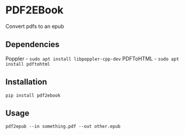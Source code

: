 PDF2EBook
=========

Convert pdfs to an epub


Dependencies
------------

Poppler - `sudo apt install libpoppler-cpp-dev`
PDFToHTML - `sudo apt install pdftohtml`


Installation
------------

`pip install pdf2ebook`


Usage
-----

`pdf2epub --in something.pdf --out other.epub`
